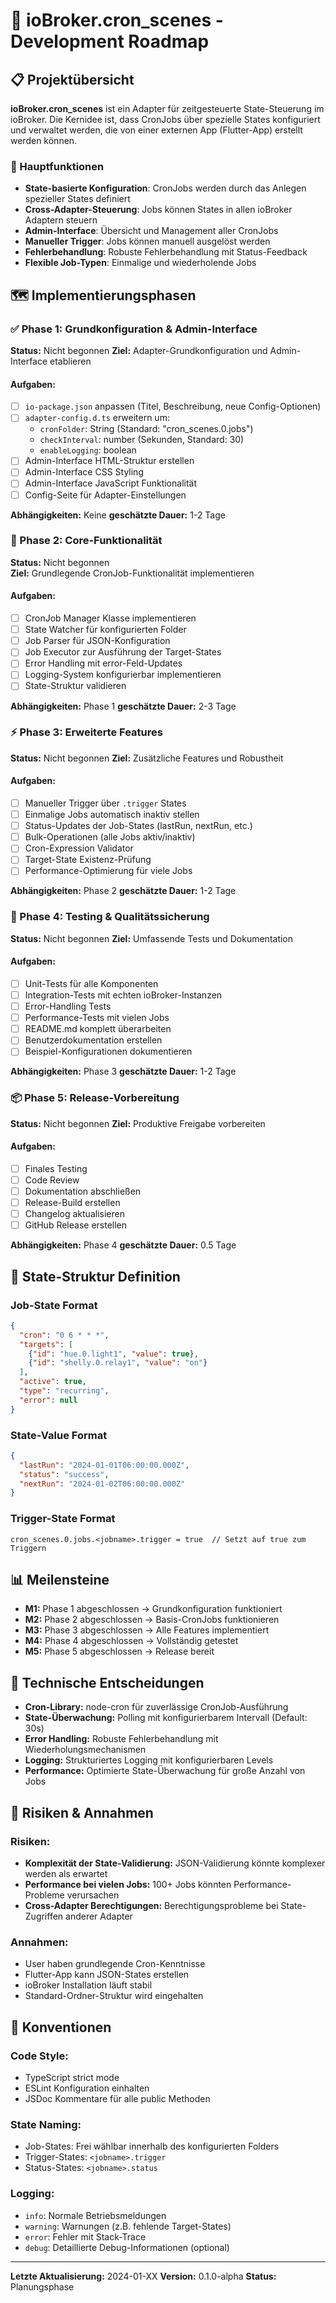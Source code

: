 # 🚀 ioBroker.cron_scenes - Development Roadmap

## 📋 Projektübersicht

**ioBroker.cron_scenes** ist ein Adapter für zeitgesteuerte State-Steuerung im ioBroker. Die Kernidee ist, dass CronJobs über spezielle States konfiguriert und verwaltet werden, die von einer externen App (Flutter-App) erstellt werden können.

### 🎯 Hauptfunktionen
- **State-basierte Konfiguration**: CronJobs werden durch das Anlegen spezieller States definiert
- **Cross-Adapter-Steuerung**: Jobs können States in allen ioBroker Adaptern steuern
- **Admin-Interface**: Übersicht und Management aller CronJobs
- **Manueller Trigger**: Jobs können manuell ausgelöst werden
- **Fehlerbehandlung**: Robuste Fehlerbehandlung mit Status-Feedback
- **Flexible Job-Typen**: Einmalige und wiederholende Jobs

## 🗺️ Implementierungsphasen

### ✅ Phase 1: Grundkonfiguration & Admin-Interface
**Status:** Nicht begonnen
**Ziel:** Adapter-Grundkonfiguration und Admin-Interface etablieren

#### Aufgaben:
- [ ] `io-package.json` anpassen (Titel, Beschreibung, neue Config-Optionen)
- [ ] `adapter-config.d.ts` erweitern um:
  - `cronFolder`: String (Standard: "cron_scenes.0.jobs")
  - `checkInterval`: number (Sekunden, Standard: 30)
  - `enableLogging`: boolean
- [ ] Admin-Interface HTML-Struktur erstellen
- [ ] Admin-Interface CSS Styling
- [ ] Admin-Interface JavaScript Funktionalität
- [ ] Config-Seite für Adapter-Einstellungen

**Abhängigkeiten:** Keine
**geschätzte Dauer:** 1-2 Tage

### 🔄 Phase 2: Core-Funktionalität
**Status:** Nicht begonnen  
**Ziel:** Grundlegende CronJob-Funktionalität implementieren

#### Aufgaben:
- [ ] CronJob Manager Klasse implementieren
- [ ] State Watcher für konfigurierten Folder
- [ ] Job Parser für JSON-Konfiguration
- [ ] Job Executor zur Ausführung der Target-States
- [ ] Error Handling mit error-Feld-Updates
- [ ] Logging-System konfigurierbar implementieren
- [ ] State-Struktur validieren

**Abhängigkeiten:** Phase 1
**geschätzte Dauer:** 2-3 Tage

### ⚡ Phase 3: Erweiterte Features
**Status:** Nicht begonnen
**Ziel:** Zusätzliche Features und Robustheit

#### Aufgaben:
- [ ] Manueller Trigger über `.trigger` States
- [ ] Einmalige Jobs automatisch inaktiv stellen
- [ ] Status-Updates der Job-States (lastRun, nextRun, etc.)
- [ ] Bulk-Operationen (alle Jobs aktiv/inaktiv)
- [ ] Cron-Expression Validator
- [ ] Target-State Existenz-Prüfung
- [ ] Performance-Optimierung für viele Jobs

**Abhängigkeiten:** Phase 2
**geschätzte Dauer:** 1-2 Tage

### 🧪 Phase 4: Testing & Qualitätssicherung
**Status:** Nicht begonnen
**Ziel:** Umfassende Tests und Dokumentation

#### Aufgaben:
- [ ] Unit-Tests für alle Komponenten
- [ ] Integration-Tests mit echten ioBroker-Instanzen
- [ ] Error-Handling Tests
- [ ] Performance-Tests mit vielen Jobs
- [ ] README.md komplett überarbeiten
- [ ] Benutzerdokumentation erstellen
- [ ] Beispiel-Konfigurationen dokumentieren

**Abhängigkeiten:** Phase 3
**geschätzte Dauer:** 1-2 Tage

### 📦 Phase 5: Release-Vorbereitung
**Status:** Nicht begonnen
**Ziel:** Produktive Freigabe vorbereiten

#### Aufgaben:
- [ ] Finales Testing
- [ ] Code Review
- [ ] Dokumentation abschließen
- [ ] Release-Build erstellen
- [ ] Changelog aktualisieren
- [ ] GitHub Release erstellen

**Abhängigkeiten:** Phase 4
**geschätzte Dauer:** 0.5 Tage

## 🎯 State-Struktur Definition

### Job-State Format
```json
{
  "cron": "0 6 * * *",
  "targets": [
    {"id": "hue.0.light1", "value": true},
    {"id": "shelly.0.relay1", "value": "on"}
  ],
  "active": true,
  "type": "recurring",
  "error": null
}
```

### State-Value Format
```json
{
  "lastRun": "2024-01-01T06:00:00.000Z",
  "status": "success",
  "nextRun": "2024-01-02T06:00:00.000Z"
}
```

### Trigger-State Format
```
cron_scenes.0.jobs.<jobname>.trigger = true  // Setzt auf true zum Triggern
```

## 📊 Meilensteine

- **M1:** Phase 1 abgeschlossen → Grundkonfiguration funktioniert
- **M2:** Phase 2 abgeschlossen → Basis-CronJobs funktionieren
- **M3:** Phase 3 abgeschlossen → Alle Features implementiert
- **M4:** Phase 4 abgeschlossen → Vollständig getestet
- **M5:** Phase 5 abgeschlossen → Release bereit

## 🔧 Technische Entscheidungen

- **Cron-Library:** node-cron für zuverlässige CronJob-Ausführung
- **State-Überwachung:** Polling mit konfigurierbarem Intervall (Default: 30s)
- **Error Handling:** Robuste Fehlerbehandlung mit Wiederholungsmechanismen
- **Logging:** Strukturiertes Logging mit konfigurierbaren Levels
- **Performance:** Optimierte State-Überwachung für große Anzahl von Jobs

## 🚨 Risiken & Annahmen

### Risiken:
- **Komplexität der State-Validierung:** JSON-Validierung könnte komplexer werden als erwartet
- **Performance bei vielen Jobs:** 100+ Jobs könnten Performance-Probleme verursachen
- **Cross-Adapter Berechtigungen:** Berechtigungsprobleme bei State-Zugriffen anderer Adapter

### Annahmen:
- User haben grundlegende Cron-Kenntnisse
- Flutter-App kann JSON-States erstellen
- ioBroker Installation läuft stabil
- Standard-Ordner-Struktur wird eingehalten

## 📝 Konventionen

### Code Style:
- TypeScript strict mode
- ESLint Konfiguration einhalten
- JSDoc Kommentare für alle public Methoden

### State Naming:
- Job-States: Frei wählbar innerhalb des konfigurierten Folders
- Trigger-States: `<jobname>.trigger`
- Status-States: `<jobname>.status`

### Logging:
- `info`: Normale Betriebsmeldungen
- `warning`: Warnungen (z.B. fehlende Target-States)
- `error`: Fehler mit Stack-Trace
- `debug`: Detaillierte Debug-Informationen (optional)

---

**Letzte Aktualisierung:** 2024-01-XX
**Version:** 0.1.0-alpha
**Status:** Planungsphase

